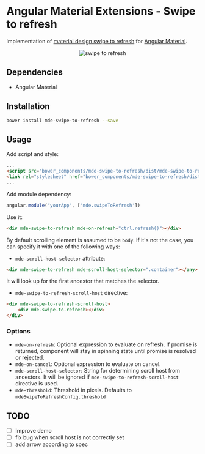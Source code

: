 # Angular Material Extensions - Swipe to refresh
Implementation of [material design swipe to refresh](https://material.google.com/patterns/swipe-to-refresh.html#swipe-to-refresh-positioning)
for [Angular Material](https://material.angularjs.org).


<p align="center">
  <img src="https://cloud.githubusercontent.com/assets/3150694/20712903/7116dc4c-b65b-11e6-84d7-4a518c6def61.gif" align="center"
alt="swipe to refresh">
</p>

## Dependencies
- Angular Material

## Installation
```bash
bower install mde-swipe-to-refresh --save
```

## Usage
Add script and style:
```html
...
<script src="bower_components/mde-swipe-to-refresh/dist/mde-swipe-to-refresh.min.js"></script>
<link rel="stylesheet" href="bower_components/mde-swipe-to-refresh/dist/mde-swipe-to-refresh.min.css">
...
```
Add module dependency:
```js
angular.module("yourApp", ['mde.swipeToRefresh'])
```
Use it:
```html
<div mde-swipe-to-refresh mde-on-refresh="ctrl.refresh()"></div>
```
By default scrolling element is assumed to be `body`. If it's not the case, you can specify it with one of the following
ways:

- `mde-scroll-host-selector` attribute:
```html
<div mde-swipe-to-refresh mde-scroll-host-selector=".container"></any>
```
It will look up for the first ancestor that matches the selector.

- `mde-swipe-to-refresh-scroll-host` directive:
```html
<div mde-swipe-to-refresh-scroll-host>
    <div mde-swipe-to-refresh></div>
</div>
```
### Options
- `mde-on-refresh`:
Optional expression to evaluate on refresh. If promise is returned, component will stay in spinning state until promise 
is resolved or rejected.
- `mde-on-cancel`:
Optional expression to evaluate on cancel.
- `mde-scroll-host-selector`: String for determining scroll host from ancestors. It will be ignored if 
`mde-swipe-to-refresh-scroll-host` directive is used.
- `mde-threshold`:
Threshold in pixels. Defaults to `mdeSwipeToRefreshConfig.threshold`


## TODO
- [ ] Improve demo
- [ ] fix bug when scroll host is not correctly set
- [ ] add arrow according to spec
